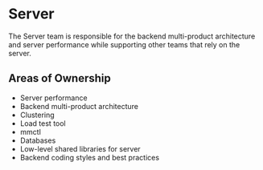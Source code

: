 # Server

The Server team is responsible for the backend multi-product architecture and server performance while supporting other teams that rely on the server.

## Areas of Ownership

- Server performance
- Backend multi-product architecture
- Clustering
- Load test tool
- mmctl
- Databases
- Low-level shared libraries for server
- Backend coding styles and best practices
